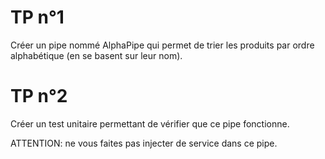 # TP n°1
Créer un pipe nommé AlphaPipe qui permet de trier les produits
par ordre alphabétique (en se basent sur leur nom).

# TP n°2
Créer un test unitaire permettant de vérifier que ce pipe fonctionne. 

ATTENTION: ne vous faites pas injecter de service dans ce pipe. 